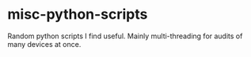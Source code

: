 # misc-python-scripts
Random python scripts I find useful. Mainly multi-threading for audits of many devices at once. 
